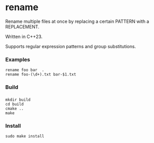 # rename

Rename multiple files at once by replacing a certain PATTERN with a REPLACEMENT.

Written in C++23.

Supports regular expression patterns and group substitutions.

### Examples

```
rename foo bar  .
rename foo-(\d+).txt bar-$1.txt
```

### Build

###

```
mkdir build
cd build
cmake ..
make
```

### Install

```
sudo make install
```